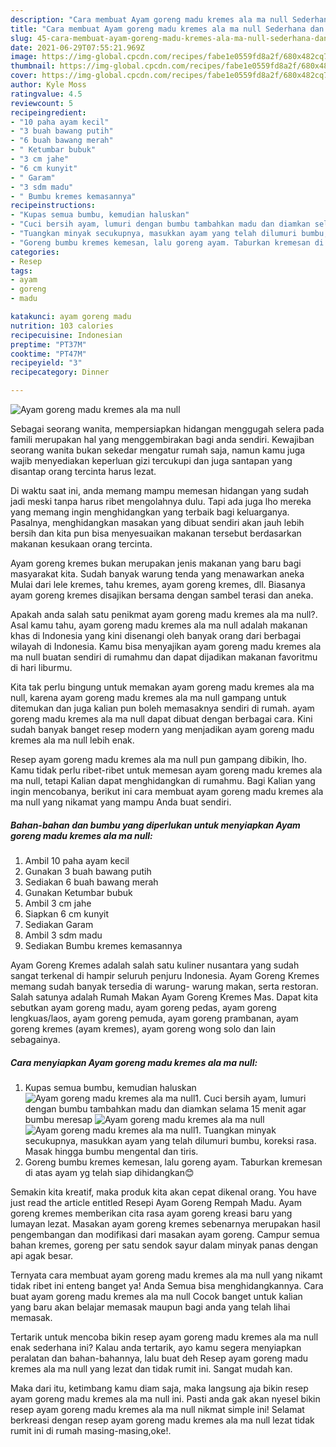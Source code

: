 ```yaml
---
description: "Cara membuat Ayam goreng madu kremes ala ma null Sederhana dan Mudah Dibuat"
title: "Cara membuat Ayam goreng madu kremes ala ma null Sederhana dan Mudah Dibuat"
slug: 45-cara-membuat-ayam-goreng-madu-kremes-ala-ma-null-sederhana-dan-mudah-dibuat
date: 2021-06-29T07:55:21.969Z
image: https://img-global.cpcdn.com/recipes/fabe1e0559fd8a2f/680x482cq70/ayam-goreng-madu-kremes-ala-ma-null-foto-resep-utama.jpg
thumbnail: https://img-global.cpcdn.com/recipes/fabe1e0559fd8a2f/680x482cq70/ayam-goreng-madu-kremes-ala-ma-null-foto-resep-utama.jpg
cover: https://img-global.cpcdn.com/recipes/fabe1e0559fd8a2f/680x482cq70/ayam-goreng-madu-kremes-ala-ma-null-foto-resep-utama.jpg
author: Kyle Moss
ratingvalue: 4.5
reviewcount: 5
recipeingredient:
- "10 paha ayam kecil"
- "3 buah bawang putih"
- "6 buah bawang merah"
- " Ketumbar bubuk"
- "3 cm jahe"
- "6 cm kunyit"
- " Garam"
- "3 sdm madu"
- " Bumbu kremes kemasannya"
recipeinstructions:
- "Kupas semua bumbu, kemudian haluskan"
- "Cuci bersih ayam, lumuri dengan bumbu tambahkan madu dan diamkan selama 15 menit agar bumbu meresap"
- "Tuangkan minyak secukupnya, masukkan ayam yang telah dilumuri bumbu, koreksi rasa. Masak hingga bumbu mengental dan tiris."
- "Goreng bumbu kremes kemesan, lalu goreng ayam. Taburkan kremesan di atas ayam yg telah siap dihidangkan😊"
categories:
- Resep
tags:
- ayam
- goreng
- madu

katakunci: ayam goreng madu 
nutrition: 103 calories
recipecuisine: Indonesian
preptime: "PT37M"
cooktime: "PT47M"
recipeyield: "3"
recipecategory: Dinner

---
```



![Ayam goreng madu kremes ala ma null](https://img-global.cpcdn.com/recipes/fabe1e0559fd8a2f/680x482cq70/ayam-goreng-madu-kremes-ala-ma-null-foto-resep-utama.jpg)

Sebagai seorang wanita, mempersiapkan hidangan menggugah selera pada famili merupakan hal yang menggembirakan bagi anda sendiri. Kewajiban seorang  wanita bukan sekedar mengatur rumah saja, namun kamu juga wajib menyediakan keperluan gizi tercukupi dan juga santapan yang disantap orang tercinta harus lezat.

Di waktu  saat ini, anda memang mampu memesan hidangan yang sudah jadi meski tanpa harus ribet mengolahnya dulu. Tapi ada juga lho mereka yang memang ingin menghidangkan yang terbaik bagi keluarganya. Pasalnya, menghidangkan masakan yang dibuat sendiri akan jauh lebih bersih dan kita pun bisa menyesuaikan makanan tersebut berdasarkan makanan kesukaan orang tercinta. 

Ayam goreng kremes bukan merupakan jenis makanan yang baru bagi masyarakat kita. Sudah banyak warung tenda yang menawarkan aneka Mulai dari lele kremes, tahu kremes, ayam goreng kremes, dll. Biasanya ayam goreng kremes disajikan bersama dengan sambel terasi dan aneka.

Apakah anda salah satu penikmat ayam goreng madu kremes ala ma null?. Asal kamu tahu, ayam goreng madu kremes ala ma null adalah makanan khas di Indonesia yang kini disenangi oleh banyak orang dari berbagai wilayah di Indonesia. Kamu bisa menyajikan ayam goreng madu kremes ala ma null buatan sendiri di rumahmu dan dapat dijadikan makanan favoritmu di hari liburmu.

Kita tak perlu bingung untuk memakan ayam goreng madu kremes ala ma null, karena ayam goreng madu kremes ala ma null gampang untuk ditemukan dan juga kalian pun boleh memasaknya sendiri di rumah. ayam goreng madu kremes ala ma null dapat dibuat dengan berbagai cara. Kini sudah banyak banget resep modern yang menjadikan ayam goreng madu kremes ala ma null lebih enak.

Resep ayam goreng madu kremes ala ma null pun gampang dibikin, lho. Kamu tidak perlu ribet-ribet untuk memesan ayam goreng madu kremes ala ma null, tetapi Kalian dapat menghidangkan di rumahmu. Bagi Kalian yang ingin mencobanya, berikut ini cara membuat ayam goreng madu kremes ala ma null yang nikamat yang mampu Anda buat sendiri.

<!--inarticleads1-->

##### Bahan-bahan dan bumbu yang diperlukan untuk menyiapkan Ayam goreng madu kremes ala ma null:

1. Ambil 10 paha ayam kecil
1. Gunakan 3 buah bawang putih
1. Sediakan 6 buah bawang merah
1. Gunakan  Ketumbar bubuk
1. Ambil 3 cm jahe
1. Siapkan 6 cm kunyit
1. Sediakan  Garam
1. Ambil 3 sdm madu
1. Sediakan  Bumbu kremes kemasannya


Ayam Goreng Kremes adalah salah satu kuliner nusantara yang sudah sangat terkenal di hampir seluruh penjuru Indonesia. Ayam Goreng Kremes memang sudah banyak tersedia di warung- warung makan, serta restoran. Salah satunya adalah Rumah Makan Ayam Goreng Kremes Mas. Dapat kita sebutkan ayam goreng madu, ayam goreng pedas, ayam goreng lengkuas/laos, ayam goreng pemuda, ayam goreng prambanan, ayam goreng kremes (ayam kremes), ayam goreng wong solo dan lain sebagainya. 

<!--inarticleads2-->

##### Cara menyiapkan Ayam goreng madu kremes ala ma null:

1. Kupas semua bumbu, kemudian haluskan
<img src="https://img-global.cpcdn.com/steps/fd413cf733edf591/160x128cq70/ayam-goreng-madu-kremes-ala-ma-null-langkah-memasak-1-foto.jpg" alt="Ayam goreng madu kremes ala ma null">1. Cuci bersih ayam, lumuri dengan bumbu tambahkan madu dan diamkan selama 15 menit agar bumbu meresap
<img src="https://img-global.cpcdn.com/steps/099fbeef52e9cd0a/160x128cq70/ayam-goreng-madu-kremes-ala-ma-null-langkah-memasak-2-foto.jpg" alt="Ayam goreng madu kremes ala ma null"><img src="https://img-global.cpcdn.com/steps/cb350488b9e97a50/160x128cq70/ayam-goreng-madu-kremes-ala-ma-null-langkah-memasak-2-foto.jpg" alt="Ayam goreng madu kremes ala ma null">1. Tuangkan minyak secukupnya, masukkan ayam yang telah dilumuri bumbu, koreksi rasa. Masak hingga bumbu mengental dan tiris.
1. Goreng bumbu kremes kemesan, lalu goreng ayam. Taburkan kremesan di atas ayam yg telah siap dihidangkan😊


Semakin kita kreatif, maka produk kita akan cepat dikenal orang. You have just read the article entitled Resepi Ayam Goreng Rempah Madu. Ayam goreng kremes memberikan cita rasa ayam goreng kreasi baru yang lumayan lezat. Masakan ayam goreng kremes sebenarnya merupakan hasil pengembangan dan modifikasi dari masakan ayam goreng. Campur semua bahan kremes, goreng per satu sendok sayur dalam minyak panas dengan api agak besar. 

Ternyata cara membuat ayam goreng madu kremes ala ma null yang nikamt tidak ribet ini enteng banget ya! Anda Semua bisa menghidangkannya. Cara buat ayam goreng madu kremes ala ma null Cocok banget untuk kalian yang baru akan belajar memasak maupun bagi anda yang telah lihai memasak.

Tertarik untuk mencoba bikin resep ayam goreng madu kremes ala ma null enak sederhana ini? Kalau anda tertarik, ayo kamu segera menyiapkan peralatan dan bahan-bahannya, lalu buat deh Resep ayam goreng madu kremes ala ma null yang lezat dan tidak rumit ini. Sangat mudah kan. 

Maka dari itu, ketimbang kamu diam saja, maka langsung aja bikin resep ayam goreng madu kremes ala ma null ini. Pasti anda gak akan nyesel bikin resep ayam goreng madu kremes ala ma null nikmat simple ini! Selamat berkreasi dengan resep ayam goreng madu kremes ala ma null lezat tidak rumit ini di rumah masing-masing,oke!.

